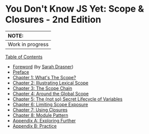 # You Don't Know JS Yet: Scope & Closures - 2nd Edition

| NOTE: |
| :--- |
| Work in progress |

[Table of Contents](toc.md)

* [Foreword](foreword.md) (by [Sarah Drasner](https://sarah.dev/))
* [Preface](../preface.md)
* [Chapter 1: What's The Scope?](ch1.md)
* [Chapter 2: Illustrating Lexical Scope](ch2.md)
* [Chapter 3: The Scope Chain](ch3.md)
* [Chapter 4: Around the Global Scope](ch4.md)
* [Chapter 5: The (not so) Secret Lifecycle of Variables](ch5.md)
* [Chapter 6: Limiting Scope Exposure](ch6.md)
* [Chapter 7: Using Closures](ch6.md)
* [Chapter 8: Module Pattern](ch6.md)
* [Appendix A: Exploring Further](apA.md)
* [Appendix B: Practice](apB.md)
